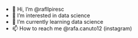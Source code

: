 - 👋 Hi, I’m @rafllpiresc
- 👀 I’m interested in data science
- 🌱 I’m currently learning data science
- 📫 How to reach me @rafa.canuto12 (instagram)

<!---
rafllpiresc/rafllpiresc is a ✨ special ✨ repository because its `README.md` (this file) appears on your GitHub profile.
You can click the Preview link to take a look at your changes.
--->

